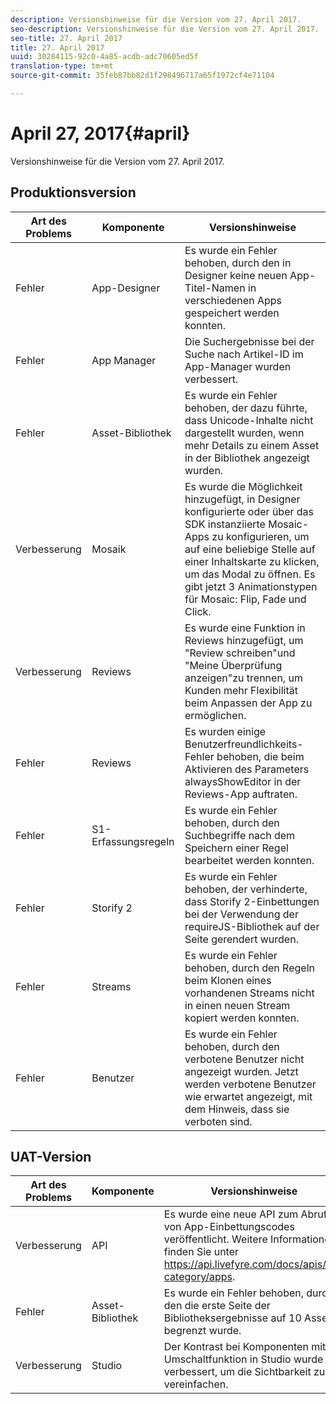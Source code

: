 ```yaml
---
description: Versionshinweise für die Version vom 27. April 2017.
seo-description: Versionshinweise für die Version vom 27. April 2017.
seo-title: 27. April 2017
title: 27. April 2017
uuid: 30284115-92c0-4a85-acdb-adc70605ed5f
translation-type: tm+mt
source-git-commit: 35feb87bb82d1f298496717a65f1972cf4e71104

---
```



# April 27, 2017{#april}

Versionshinweise für die Version vom 27. April 2017.

## Produktionsversion

| **Art des Problems** | **Komponente** | **Versionshinweise** |
|---|---|---|
| Fehler | App-Designer | Es wurde ein Fehler behoben, durch den in Designer keine neuen App-Titel-Namen in verschiedenen Apps gespeichert werden konnten. |
| Fehler | App Manager | Die Suchergebnisse bei der Suche nach Artikel-ID im App-Manager wurden verbessert. |
| Fehler | Asset-Bibliothek | Es wurde ein Fehler behoben, der dazu führte, dass Unicode-Inhalte nicht dargestellt wurden, wenn mehr Details zu einem Asset in der Bibliothek angezeigt wurden. |
| Verbesserung | Mosaik | Es wurde die Möglichkeit hinzugefügt, in Designer konfigurierte oder über das SDK instanziierte Mosaic-Apps zu konfigurieren, um auf eine beliebige Stelle auf einer Inhaltskarte zu klicken, um das Modal zu öffnen. Es gibt jetzt 3 Animationstypen für Mosaic: Flip, Fade und Click. |
| Verbesserung | Reviews | Es wurde eine Funktion in Reviews hinzugefügt, um "Review schreiben"und "Meine Überprüfung anzeigen"zu trennen, um Kunden mehr Flexibilität beim Anpassen der App zu ermöglichen. |
| Fehler | Reviews | Es wurden einige Benutzerfreundlichkeits-Fehler behoben, die beim Aktivieren des Parameters alwaysShowEditor in der Reviews-App auftraten. |
| Fehler | S1-Erfassungsregeln | Es wurde ein Fehler behoben, durch den Suchbegriffe nach dem Speichern einer Regel bearbeitet werden konnten. |
| Fehler | Storify 2 | Es wurde ein Fehler behoben, der verhinderte, dass Storify 2-Einbettungen bei der Verwendung der requireJS-Bibliothek auf der Seite gerendert wurden. |
| Fehler | Streams | Es wurde ein Fehler behoben, durch den Regeln beim Klonen eines vorhandenen Streams nicht in einen neuen Stream kopiert werden konnten. |
| Fehler | Benutzer | Es wurde ein Fehler behoben, durch den verbotene Benutzer nicht angezeigt wurden. Jetzt werden verbotene Benutzer wie erwartet angezeigt, mit dem Hinweis, dass sie verboten sind. |

## UAT-Version

| **Art des Problems** | **Komponente** | **Versionshinweise** |
|---|---|---|
| Verbesserung | API | Es wurde eine neue API zum Abrufen von App-Einbettungscodes veröffentlicht. Weitere Informationen finden Sie unter https://api.livefyre.com/docs/apis/by-category/apps. |
| Fehler | Asset-Bibliothek | Es wurde ein Fehler behoben, durch den die erste Seite der Bibliotheksergebnisse auf 10 Assets begrenzt wurde. |
| Verbesserung | Studio | Der Kontrast bei Komponenten mit Umschaltfunktion in Studio wurde verbessert, um die Sichtbarkeit zu vereinfachen. |

